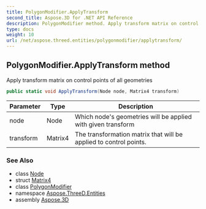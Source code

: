 ```yaml
---
title: PolygonModifier.ApplyTransform
second_title: Aspose.3D for .NET API Reference
description: PolygonModifier method. Apply transform matrix on control points of all geometries
type: docs
weight: 10
url: /net/aspose.threed.entities/polygonmodifier/applytransform/
---
```

## PolygonModifier.ApplyTransform method

Apply transform matrix on control points of all geometries

```csharp
public static void ApplyTransform(Node node, Matrix4 transform)
```

| Parameter | Type | Description |
| --- | --- | --- |
| node | Node | Which node's geometries will be applied with given transform |
| transform | Matrix4 | The transformation matrix that will be applied to control points. |

### See Also

* class [Node](../../../aspose.threed/node/)
* struct [Matrix4](../../../aspose.threed.utilities/matrix4/)
* class [PolygonModifier](../)
* namespace [Aspose.ThreeD.Entities](../../polygonmodifier/)
* assembly [Aspose.3D](../../../)


